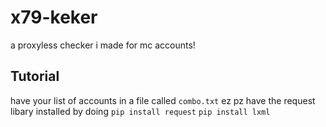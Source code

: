 # x79-keker
a proxyless checker i made for mc accounts!
## Tutorial
have your list of accounts in a file called `combo.txt` ez pz
have the request libary installed by doing `pip install request` `pip install lxml`
